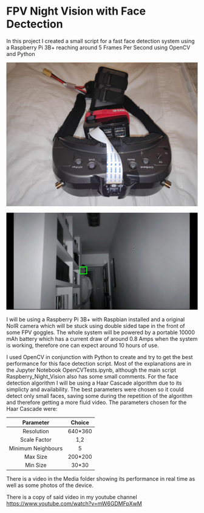 # FPV Night Vision with Face Dectection
In this project I created a small script for a fast face detection system using a Raspberry Pi 3B+ reaching around 5 Frames Per Second using OpenCV and Python

![alt text](https://github.com/Hanqaqa/FPV_Night_Vision/blob/master/Media/Night_Vision_Raspberry.jpg)

![alt text](https://github.com/Hanqaqa/FPV_Night_Vision/blob/master/Media/Capture.JPG)

I will be using a Raspberry Pi 3B+ with Raspbian installed and a original NoIR camera which will be stuck using double sided tape in the front of some FPV goggles.
The whole system will be powered by a portable 10000 mAh battery which has a current draw of around 0.8 Amps when the system is working, therefore one can expect around 10 hours of use.

I used OpenCV in conjunction with Python to create and try to get the best performance for this face detection script.
Most of the explanations are in the Jupyter Notebook OpenCVTests.ipynb, although the main script Raspberry_Night_Vision also has some small comments.
For the face detection algorithm I will be using a Haar Cascade algorithm due to its simplicty and availability. The best parameters were chosen so it could detect only small faces, saving some during the repetition of the algorithm and therefore getting a more fluid video.
The parameters chosen for the Haar Cascade were: 

| Parameter| Choice|
|:-----------:|:------:|
| Resolution| 640*360 |
|Scale Factor| 1,2 |
|Minimum Neighbours| 5| 
|Max Size| 200*200| 
|Min Size| 30*30 |


There is a video in the Media folder showing its performance in real time as well as some photos of the device.

There is a copy of said video in my youtube channel https://www.youtube.com/watch?v=mW6GDMFpXwM